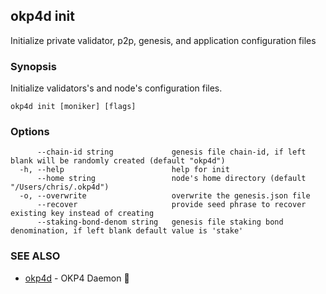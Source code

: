 ## okp4d init

Initialize private validator, p2p, genesis, and application configuration files

### Synopsis

Initialize validators's and node's configuration files.

```
okp4d init [moniker] [flags]
```

### Options

```
      --chain-id string             genesis file chain-id, if left blank will be randomly created (default "okp4d")
  -h, --help                        help for init
      --home string                 node's home directory (default "/Users/chris/.okp4d")
  -o, --overwrite                   overwrite the genesis.json file
      --recover                     provide seed phrase to recover existing key instead of creating
      --staking-bond-denom string   genesis file staking bond denomination, if left blank default value is 'stake'
```

### SEE ALSO

* [okp4d](okp4d.md)	 - OKP4 Daemon 👹

